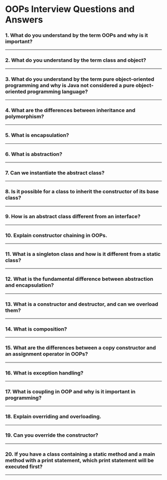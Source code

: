 # OOPs Interview Questions and Answers



### 1. What do you understand by the term OOPs and why is it important?

---

### 2. What do you understand by the term class and object?

---

### 3. What do you understand by the term pure object-oriented programming and why is Java not considered a pure object-oriented programming language?

---

### 4. What are the differences between inheritance and polymorphism?


---

### 5. What is encapsulation?


---

### 6. What is abstraction?

---

### 7. Can we instantiate the abstract class?

---

### 8. Is it possible for a class to inherit the constructor of its base class?

---

### 9. How is an abstract class different from an interface?

---

### 10. Explain constructor chaining in OOPs.

---

### 11. What is a singleton class and how is it different from a static class?

---

### 12. What is the fundamental difference between abstraction and encapsulation?

---

### 13. What is a constructor and destructor, and can we overload them?

---

### 14. What is composition?

---

### 15. What are the differences between a copy constructor and an assignment operator in OOPs?

---

### 16. What is exception handling?

---

### 17. What is coupling in OOP and why is it important in programming?

---

### 18. Explain overriding and overloading.

---

### 19. Can you override the constructor?

---

### 20. If you have a class containing a static method and a main method with a print statement, which print statement will be executed first?

---

